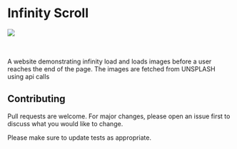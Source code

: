 <h1>Infinity Scroll</h1>
<div>
  <img src="https://media.giphy.com/media/oKJR4czHBaF2aGpHAW/giphy.gif" />
</div>
</br></br>
<p>A website demonstrating infinity load and loads images before a user reaches the end of the page. The images are fetched from UNSPLASH using api calls</p>

## Contributing

Pull requests are welcome. For major changes, please open an issue first to discuss what you would like to change.

Please make sure to update tests as appropriate.
